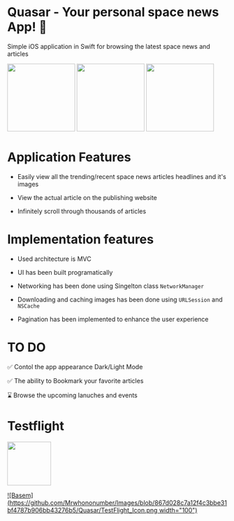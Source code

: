 # Quasar - Your personal space news App! 🚀 
Simple iOS application in Swift for browsing the latest space news and articles

<img src=https://github.com/Mrwhononumber/Images/blob/522d0cba2bcad6f4c262ba0ae51f3e22f656c09a/Quasar/Quasar_Gituhub_Screenshot1.jpg width="155"> <img src=https://github.com/Mrwhononumber/Images/blob/522d0cba2bcad6f4c262ba0ae51f3e22f656c09a/Quasar/Quasar_Gituhub_Screenshot3.jpg width="155"> 
<img src=https://github.com/Mrwhononumber/Images/blob/522d0cba2bcad6f4c262ba0ae51f3e22f656c09a/Quasar/Quasar_Gituhub_Screenshot2.jpg width="155">


# Application Features


* Easily view all the trending/recent space news articles headlines and it's images

* View the actual article on the publishing website

* Infinitely scroll through thousands of articles


# Implementation features


* Used architecture is MVC

* UI has been built programatically

* Networking has been done using Singelton class `NetworkManager`

* Downloading and caching images has been done using `URLSession` and `NSCache`

* Pagination has been implemented to enhance the user experience


# TO DO

 ✅  Contol the app appearance Dark/Light Mode
 
 ✅  The ability to Bookmark your favorite articles
 
 ⌛  Browse the upcoming lanuches and events
 
 # Testflight
 
 <img src=https://github.com/Mrwhononumber/Images/blob/867d028c7a12f4c3bbe31bf4787b906bb43276b5/Quasar/TestFlight_Icon.png width="100">
 
 [![Basem](https://github.com/Mrwhononumber/Images/blob/867d028c7a12f4c3bbe31bf4787b906bb43276b5/Quasar/TestFlight_Icon.png width="100")](https://google.com)
 


